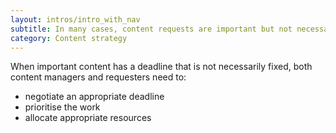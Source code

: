 ```yaml
---
layout: intros/intro_with_nav
subtitle: In many cases, content requests are important but not necessarily deadline-driven. For this content it is possible to plan, have enough lead time, and ensure quality content.
category: Content strategy
---
```


When important content has a deadline that is not necessarily fixed, both content managers and requesters need to:

- negotiate an appropriate deadline
- prioritise the work
- allocate appropriate resources



